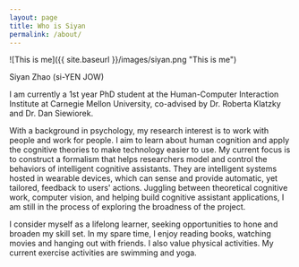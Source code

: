 ```yaml
---
layout: page
title: Who is Siyan
permalink: /about/
---
```


![This is me]({{ site.baseurl }}/images/siyan.png "This is me")

Siyan Zhao (si-YEN JOW)

I am currently a 1st year PhD student at the Human-Computer Interaction Institute at Carnegie Mellon University, co-advised by Dr. Roberta Klatzky and Dr. Dan Siewiorek.

With a background in psychology, my research interest is to work with people and work for people. I aim to learn about human cognition and apply the cognitive theories to make technology easier to use. My current focus is to construct a formalism that helps researchers model and control the behaviors of intelligent cognitive assistants. They are intelligent systems hosted in wearable devices, which can sense and provide automatic, yet tailored, feedback to users' actions. Juggling between theoretical cognitive work, computer vision, and helping build cognitive assistant applications, I am still in the process of exploring the broadness of the project. 

I consider myself as a lifelong learner, seeking opportunities to hone and broaden my skill set. In my spare time, I enjoy reading books, watching movies and hanging out with friends. I also value physical activities. My current exercise activities are swimming and yoga.